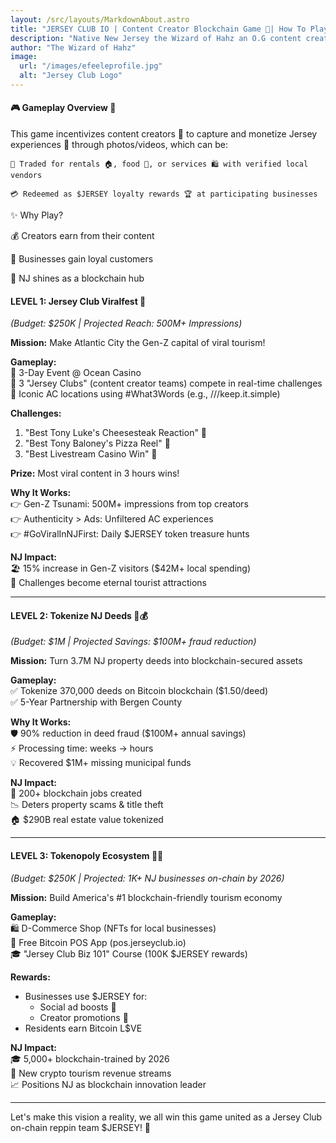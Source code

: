 ```yaml
---
layout: /src/layouts/MarkdownAbout.astro
title: "JERSEY CLUB IO | Content Creator Blockchain Game 🚀| How To Play"
description: "Native New Jersey the Wizard of Hahz an O.G content creator turned blockchain thought leader returns to his home garden state to plant the seeds of the new digital economy around the world. 🚀☕"
author: "The Wizard of Hahz"
image:
  url: "/images/efeeleprofile.jpg"
  alt: "Jersey Club Logo"
---
```


#### **🎮 Gameplay Overview** 🎪  
This game incentivizes content creators 📸 to capture and monetize Jersey experiences 🌉 through photos/videos, which can be:

    🔄 Traded for rentals 🏠, food 🍔, or services 🛍️ with verified local vendors

    💳 Redeemed as $JERSEY loyalty rewards 🏆 at participating businesses

✨ Why Play?

💰 Creators earn from their content

🤝 Businesses gain loyal customers

🔗 NJ shines as a blockchain hub 

#### **LEVEL 1: Jersey Club Viralfest** 🎪  
*(Budget: $250K | Projected Reach: 500M+ Impressions)*  

**Mission:** Make Atlantic City the Gen-Z capital of viral tourism!  

**Gameplay:**  
🎯 3-Day Event @ Ocean Casino  
🎯 3 "Jersey Clubs" (content creator teams) compete in real-time challenges  
🎯 Iconic AC locations using #What3Words (e.g., ///keep.it.simple)  

**Challenges:**  
1. "Best Tony Luke's Cheesesteak Reaction" 🥪  
2. "Best Tony Baloney's Pizza Reel" 🍕  
3. "Best Livestream Casino Win" 🎰  

**Prize:** Most viral content in 3 hours wins!  

**Why It Works:**  
👉 Gen-Z Tsunami: 500M+ impressions from top creators  
👉 Authenticity > Ads: Unfiltered AC experiences  
👉 #GoViralInNJFirst: Daily $JERSEY token treasure hunts  

**NJ Impact:**  
🏖️ 15% increase in Gen-Z visitors ($42M+ local spending)  
📱 Challenges become eternal tourist attractions  

---

#### **LEVEL 2: Tokenize NJ Deeds** 🔗💰  
*(Budget: $1M | Projected Savings: $100M+ fraud reduction)*  

**Mission:** Turn 3.7M NJ property deeds into blockchain-secured assets  

**Gameplay:**  
✅ Tokenize 370,000 deeds on Bitcoin blockchain ($1.50/deed)  
✅ 5-Year Partnership with Bergen County  

**Why It Works:**  
🛡️ 90% reduction in deed fraud ($100M+ annual savings)  
⚡ Processing time: weeks → hours  
💡 Recovered $1M+ missing municipal funds  

**NJ Impact:**  
👷 200+ blockchain jobs created  
📉 Deters property scams & title theft  
🏠 $290B real estate value tokenized  

---

#### **LEVEL 3: Tokenopoly Ecosystem** 🎲✨  
*(Budget: $250K | Projected: 1K+ NJ businesses on-chain by 2026)*  

**Mission:** Build America's #1 blockchain-friendly tourism economy  

**Gameplay:**  
🛍️ D-Commerce Shop (NFTs for local businesses)  
📱 Free Bitcoin POS App (pos.jerseyclub.io)  
🎓 "Jersey Club Biz 101" Course (100K $JERSEY rewards)  

**Rewards:**  
- Businesses use $JERSEY for:  
  - Social ad boosts 📲  
  - Creator promotions 🤝  
- Residents earn Bitcoin L$VE  

**NJ Impact:**  
🎓 5,000+ blockchain-trained by 2026  
💸 New crypto tourism revenue streams  
📈 Positions NJ as blockchain innovation leader  

---

Let's make this vision a reality, we all win this game united as a Jersey Club on-chain reppin team $JERSEY! 🚀
